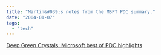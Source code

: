 ```yaml
---
title: "Martin&#039;s notes from the MSFT PDC summary."
date: "2004-01-07"
tags: 
  - "tech"
---
```


[Deep Green Crystals: Microsoft best of PDC highlights](http://www.martinandalex.com/blog/archives/000504.html "Deep Green Crystals: Microsoft best of PDC highlights")
